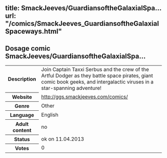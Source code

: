 title: SmackJeeves/GuardiansoftheGalaxialSpa...
url: "/comics/SmackJeeves_GuardiansoftheGalaxialSpaceways.html"
---
Dosage comic SmackJeeves/GuardiansoftheGalaxialSpa...
-----------------------------------------

<table class="comicinfo">
<tr>
<th>Description</th><td>Join Captain Taxxi Serbus and the crew of the Artful Dodger as they battle space pirates, giant comic book geeks, and intergalactic viruses in a star-spanning adventure!</td>
</tr>
<tr>
<th>Website</th><td><a href="http://ggs.smackjeeves.com/comics/">http://ggs.smackjeeves.com/comics/</a></td>
</tr>
<tr>
<th>Genre</th><td>Other</td>
</tr>
<tr>
<th>Language</th><td>English</td>
</tr>
<tr>
<th>Adult content</th><td>no</td>
</tr>
<tr>
<th>Status</th><td>ok on 11.04.2013</td>
</tr>
<tr>
<th>Votes</th><td>0</div></td>
</tr>
</table>
